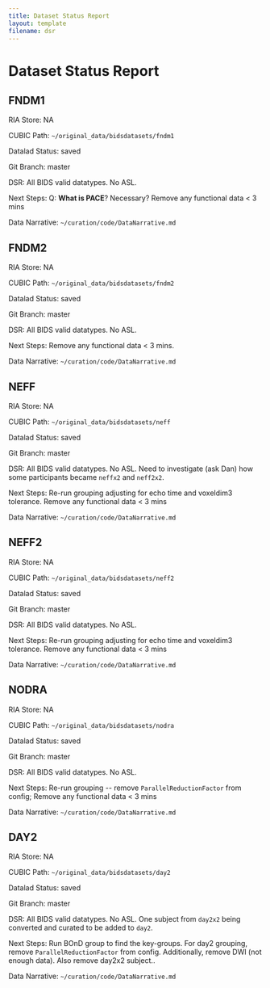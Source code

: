 ```yaml
---
title: Dataset Status Report
layout: template
filename: dsr
--- 
```


# Dataset Status Report

## FNDM1 

RIA Store: NA

CUBIC Path: `~/original_data/bidsdatasets/fndm1`

Datalad Status: saved

Git Branch: master

DSR: All BIDS valid datatypes. No ASL.

Next Steps: Q: **What is PACE**? Necessary? Remove any functional data < 3 mins

Data Narrative: `~/curation/code/DataNarrative.md`

## FNDM2

RIA Store: NA

CUBIC Path: `~/original_data/bidsdatasets/fndm2`

Datalad Status: saved

Git Branch: master

DSR: All BIDS valid datatypes. No ASL.

Next Steps: Remove any functional data < 3 mins.

Data Narrative: `~/curation/code/DataNarrative.md`

## NEFF

RIA Store: NA

CUBIC Path: `~/original_data/bidsdatasets/neff`

Datalad Status: saved

Git Branch: master

DSR: All BIDS valid datatypes. No ASL. Need to investigate (ask Dan) how some participants became `neffx2` and `neff2x2`.

Next Steps: Re-run grouping adjusting for echo time and voxeldim3 tolerance. Remove any functional data < 3 mins

Data Narrative: `~/curation/code/DataNarrative.md`

## NEFF2

RIA Store: NA

CUBIC Path: `~/original_data/bidsdatasets/neff2`

Datalad Status: saved

Git Branch: master

DSR: All BIDS valid datatypes. No ASL.

Next Steps: Re-run grouping adjusting for echo time and voxeldim3 tolerance. Remove any functional data < 3 mins

Data Narrative: `~/curation/code/DataNarrative.md`

## NODRA

RIA Store: NA

CUBIC Path: `~/original_data/bidsdatasets/nodra`

Datalad Status: saved

Git Branch: master

DSR: All BIDS valid datatypes. No ASL.

Next Steps: Re-run grouping -- remove `ParallelReductionFactor` from config; Remove any functional data < 3 mins

Data Narrative: `~/curation/code/DataNarrative.md`

## DAY2

RIA Store: NA

CUBIC Path: `~/original_data/bidsdatasets/day2`

Datalad Status: saved

Git Branch: master

DSR: All BIDS valid datatypes. No ASL. One subject from `day2x2` being converted and curated to be added to `day2`.

Next Steps: Run BOnD group to find the key-groups. For day2 grouping, remove `ParallelReductionFactor` from config. Additionally, remove DWI (not enough data). Also remove day2x2 subject..

Data Narrative: `~/curation/code/DataNarrative.md`
